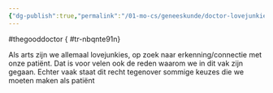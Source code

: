 ```yaml
---
{"dg-publish":true,"permalink":"/01-mo-cs/geneeskunde/doctor-lovejunkie/","noteIcon":"","created":"2024-12-22T18:59:59.174+01:00","updated":"2024-12-29T13:58:43.796+01:00"}
---
```


#thegooddoctor
{ #tr-nbqnte91n}


Als arts zijn we allemaal lovejunkies, op zoek naar erkenning/connectie met onze patiënt. Dat is voor velen ook de reden waarom we in dit vak zijn gegaan. Echter vaak staat dit recht tegenover sommige keuzes die we moeten maken als patiënt